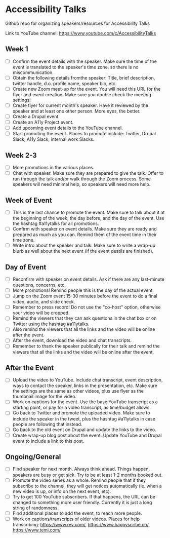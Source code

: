 # Accessibility Talks
Github repo for organizing speakers/resources for Accessibility Talks

Link to YouTube channel: https://www.youtube.com/c/AccessibilityTalks

## Week 1
- [ ] Confirm the event details with the speaker. Make sure the time of the event is translated to the speaker's time zone, so there is no miscommunication.
- [ ] Obtain the following details fromthe speaker: Title, brief description, twitter handle, d.o. profile name, speaker bio, etc.
- [ ] Create new Zoom meet-up for the event. You will need this URL for the flyer and event creation. Make sure you double check the meeting settings!
- [ ] Create flyer for current month's speaker. Have it reviewed by the speaker and at least one other person. More eyes, the better.
- [ ] Create a Drupal event.
- [ ] Create an A11y Project event.
- [ ] Add upcoming event details to the YouTube channel.
- [ ] Start promoting the event. Places to promote include: Twitter, Drupal Slack, A11y Slack, internal work Slacks.

## Week 2-3
- [ ] More promotions in the various places.
- [ ] Chat with speaker. Make sure they are prepared to give the talk. Offer to run through the talk and/or walk through the Zoom process. Some speakers will need minimal help, so speakers will need more help.

## Week of Event
- [ ] This is the last chance to promote the event. Make sure to talk about it at the beginning of the week, the day before, and the day of the event. Use the hashtag #a11ytalks for all promotions.
- [ ] Confirm with speaker on event details. Make sure they are ready and prepared as much as you can. Remind them of the event time in their time zone.
- [ ] Write intro about the speaker and talk. Make sure to write a wrap-up blurb as well about the next event (if the event deatils are finished). 

## Day of Event
- [ ] Reconfirm with speaker on event details. Ask if there are any last-minute questions, concerns, etc.
- [ ] More promotions! Remind people this is the day of the actual event.
- [ ] Jump on the Zoom event 15-30 minutes before the event to do a final video, audio, and slide check.
- [ ] Remember to press record! Do not use the "co-host" option, otherwise your video will be cropped.
- [ ] Remind the viewers that they can ask questions in the chat box or on Twitter using the hashtag #a11ytalks.
- [ ] Also remind the viewers that all the links and the video will be online after the event.
- [ ] After the event, download the video and chat transcripts.
- [ ] Remember to thank the speaker publically for their talk and remind the viewers that all the links and the video will be online after the event.

## After the Event
- [ ] Upload the video to YouTube. Include chat transcript, event description, ways to contact the speaker, links in the presentation, etc. Make sure the settings are the same as other videos, plus use flyer as the thumbnail image for the video.
- [ ] Work on captions for the event. Use the base YouTube transcript as a starting point, or pay for a video transcript, as time/budget allows.
- [ ] Go back to Twitter and promote the uploaded video. Make sure to include the speaker in the tweet, plus the hashtag #a11ytalks in case people are following that instead.
- [ ] Go back to the old event on Drupal and update the links to the video.
- [ ] Create wrap-up blog post about the event. Update YouTube and Drupal event to include a link to this post.

## Ongoing/General
- [ ] Find speaker for next month. Always think ahead. Things happen, speakers are busy or get sick. Try to be at least 1-2 months booked out.
- [ ] Promote the video series as a whole. Remind people that if they subscribe to the channel, they will get notices automatically (ie. when a new video is up, or info on the next event, etc).
- [ ] Try to get 100 YouTube subscribers. If that happens, the URL can be changed to something more user friendly. Currently it is just a long string of randomness.
- [ ] Find additional places to add the event, to reach more people.
- [ ] Work on captions/transcripts of older videos. Places for help transcribing: https://www.rev.com/, https://www.happyscribe.co/, https://www.temi.com/
